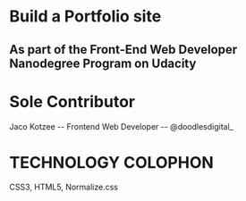 # Build a Portfolio site

## As part of the Front-End Web Developer Nanodegree Program on Udacity

# Sole Contributor

  Jaco Kotzee -- Frontend Web Developer -- @doodlesdigital_


# TECHNOLOGY COLOPHON

  CSS3, HTML5, Normalize.css
